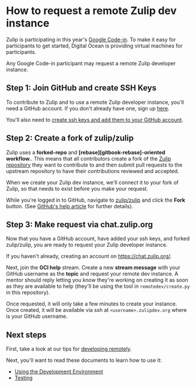 # How to request a remote Zulip dev instance

Zulip is participating in this year's [Google Code-in][google-gci]. To make it
easy for participants to get started, Digital Ocean is providing virtual
machines for participants.

Any Google Code-in participant may request a remote Zulip developer instance.

## Step 1: Join GitHub and create SSH Keys

To contribute to Zulip and to use a remote Zulip developer instance, you'll
need a GitHub account. If you don't already have one, sign up
[here][github-join].

You'll also need to [create ssh keys and add them to your GitHub
account][github-help-add-ssh-key].

## Step 2: Create a fork of zulip/zulip

Zulip uses a **forked-repo** and **[rebase][gitbook-rebase]-oriented
workflow.**. This means that all contributors create a fork of the [Zulip
repository][github-zulip-zulip] they want to contribute to and then submit pull
requests to the upstream repository to have their contributions reviewed and
accepted.

When we create your Zulip dev instance, we'll connect it to your fork of Zulip,
so that needs to exist before you make your request.

While you're logged in to GitHub, navigate to [zulip/zulip][github-zulip-zulip]
and click the **Fork** button. (See [GitHub's help article][github-help-fork]
for further details).

## Step 3: Make request via chat.zulip.org

Now that you have a GitHub account, have added your ssh keys, and forked
zulip/zulip, you are ready to request your Zulip developer instance.

If you haven't already, creating an account on https://chat.zulip.org/.

Next, join the **GCI help** stream. Create a new **stream message**
with your GitHub username as the **topic** and request your remote dev
instance.  A mentor should reply letting you know they're working on
creating it as soon as they are available to help (they'll be using
the tool in `remotedev/create.py` in this repository).

Once requested, it will only take a few minutes to create your instance. Once
created, it will be available via ssh at `<username>.zulipdev.org` where
<username> is your GitHub username.

## Next steps

First, take a look at our tips for [developing remotely][dev-remote].

Next, you'll want to read these documents to learn how to use it:

* [Using the Development Environment][using-dev-env]
* [Testing][testing]

[github-join]: https://github.com/join
[github-help-add-ssh-key]: https://help.github.com/articles/adding-a-new-ssh-key-to-your-github-account/
[github-zulip-zulip]: https://github.com/zulip/zulip/
[github-help-fork]: https://help.github.com/articles/fork-a-repo/
[install-direct]: https://zulip.readthedocs.io/en/latest/dev-env-first-time-contributors.html
[install-vagrant]: https://zulip.readthedocs.io/en/latest/install-ubuntu-without-vagrant-dev.html
[google-gci]: https://codein.withgoogle.com/
[testing]: https://zulip.readthedocs.io/en/latest/testing.html
[using-dev-env]: https://zulip.readthedocs.io/en/latest/using-dev-environment.html
[dev-remote]: https://zulip.readthedocs.io/en/latest/dev-remote.html
